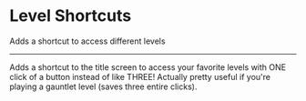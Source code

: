 # Level Shortcuts

Adds a shortcut to access different levels

---

Adds a shortcut to the title screen to access your favorite levels with ONE click of a button instead of like THREE!
Actually pretty useful if you're playing a gauntlet level (saves three entire clicks).
